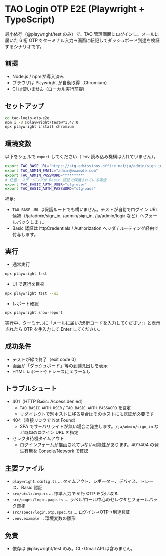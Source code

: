 # TAO Login OTP E2E (Playwright + TypeScript)

最小依存（@playwright/test のみ）で、TAO 管理画面にログインし、メールに届いた 6 桁 OTP をターミナル入力→画面に転記してダッシュボード到達を検証するシナリオです。

## 前提
- Node.js / npm が導入済み
- ブラウザは Playwright が自動取得（Chromium）
- CI は使いません（ローカル実行前提）

## セットアップ
```bash
cd tao-login-otp-e2e
npm i -D @playwright/test@^1.47.0
npx playwright install chromium
```

## 環境変数
以下をシェルで `export` してください（.env 読み込み機構は入れていません）。

```bash
export TAO_BASE_URL="https://stg.admissions-office.net/ja/admin/sign_in"  # ログインまたは保護ルート
export TAO_ADMIN_EMAIL="admin@example.com"                                  # ログインID
export TAO_ADMIN_PASSWORD="********"                                        # ログインPW
# 任意: ステージングが Basic 認証で保護されている場合
export TAO_BASIC_AUTH_USER="stg-user"
export TAO_BASIC_AUTH_PASSWORD="stg-pass"
```

補足:
- `TAO_BASE_URL` は保護ルートでも構いません。テストが自動でログイン URL 候補（/ja/admin/sign_in, /admin/sign_in, /ja/admin/login など）へフォールバックします。
- Basic 認証は httpCredentials / Authorization ヘッダ / ルーティング経由で付与します。

## 実行
- 通常実行
```bash
npx playwright test
```
- UI で進行を目視
```bash
npx playwright test --ui
```
- レポート確認
```bash
npx playwright show-report
```

実行中、ターミナルに「メールに届いた6桁コードを入力してください:」と表示されたら OTP を手入力して Enter してください。

## 成功条件
- テストが緑で終了（exit code 0）
- 画面が「ダッシュボード」等の到達見出しを表示
- HTML レポートやトレースにエラーなし

## トラブルシュート
- 401（HTTP Basic: Access denied）
  - `TAO_BASIC_AUTH_USER` / `TAO_BASIC_AUTH_PASSWORD` を設定
  - リダイレクトで別ホストに移る場合はそのホストにも認証が必要です
- 404（直接リンクで Not Found）
  - SPA でサーバリライトが無い場合に発生します。`/ja/admin/sign_in` など既知のログイン URL を指定
- セレクタ待機タイムアウト
  - ログインフォームが描画されていない可能性があります。401/404 の発生有無を Console/Network で確認

## 主要ファイル
- `playwright.config.ts` … タイムアウト、レポーター、デバイス、トレース、Basic 認証
- `src/utils/otp.ts` … 標準入力で 6 桁 OTP を受け取る
- `src/pages/login.page.ts` … ラベル/ロール中心のセレクタとフォールバック遷移
- `src/specs/login.otp.spec.ts` … ログイン→OTP→到達検証
- `.env.example` … 環境変数の雛形

## 免責
- 依存は @playwright/test のみ。CI・Gmail API は含みません。

